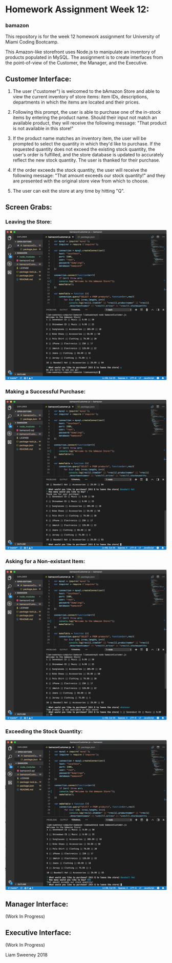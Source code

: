 # Homework Assignment Week 12:
### bamazon

This repository is for the week 12 homework assignment for University of Miami Coding Bootcamp. 

This Amazon-like storefront uses Node.js to manipulate an inventory of products populated in MySQL. The assignment is to create interfaces from the point-of-view of the Customer, the Manager, and the Executive.

## Customer Interface:
1. The user ("customer") is welcomed to the bAmazon Store and able to view the current inventory of store items: item IDs, descriptions, departments in which the items are located and their prices. 

3. Following this prompt, the user is able to purchase one of the in-stock items by entering the product name. Should their input not match an available product, they will receive the following message: "That product is not available in this store!"

4. If the product name matches an inventory item, the user will be prompted to select the quantity in which they'd like to purchase. If the requested quantity does not exceed the existing stock quantity, the user's order is fulfilled, and the store database is updated to accurately reflect the new stock quantity. The user is thanked for their purchase. 

5. If the order exceeds the stock quantity, the user will receive the following message: "That amount exceeds our stock quantity!" and they are presented with the original store view from which to choose.

5. The user can exit the store at any time by hitting "Q". 

## Screen Grabs:
### Leaving the Store:<br>
<img src="assets/images/01-LeavingtheStore.png" width="600">

### Making a Successful Purchase:<br>
<img src="assets/images/02-CorrectPurchase.png" width="600">

### Asking for a Non-existant Item:<br>
<img src="assets/images/03-NonexistantItem.png" width="600">

### Exceeding the Stock Quantity:<br>
<img src="assets/images/04-ExceedingQuantity.png" width="600">


## Manager Interface:
(Work In Progress)

## Executive Interface:
(Work In Progress)

Liam Sweeney 2018
